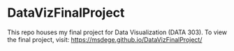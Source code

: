 # DataVizFinalProject
This repo houses my final project for Data Visualization (DATA 303). To view the final project, visit: https://msdege.github.io/DataVizFinalProject/

